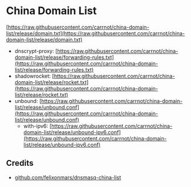 # China Domain List

[https://raw.githubusercontent.com/carrnot/china-domain-list/release/domain.txt](https://raw.githubusercontent.com/carrnot/china-domain-list/release/domain.txt)

* dnscrypt-proxy: [https://raw.githubusercontent.com/carrnot/china-domain-list/release/forwarding-rules.txt](https://raw.githubusercontent.com/carrnot/china-domain-list/release/forwarding-rules.txt)
* shadowrocket: [https://raw.githubusercontent.com/carrnot/china-domain-list/release/rocket.txt](https://raw.githubusercontent.com/carrnot/china-domain-list/release/rocket.txt)
* unbound: [https://raw.githubusercontent.com/carrnot/china-domain-list/release/unbound.conf](https://raw.githubusercontent.com/carrnot/china-domain-list/release/unbound.conf)
  * with-ipv6: [https://raw.githubusercontent.com/carrnot/china-domain-list/release/unbound-ipv6.conf](https://raw.githubusercontent.com/carrnot/china-domain-list/release/unbound-ipv6.conf)

## Credits

* [github.com/felixonmars/dnsmasq-china-list](https://github.com/felixonmars/dnsmasq-china-list)
